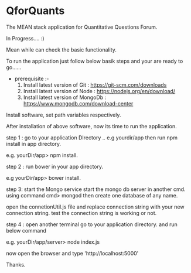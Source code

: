# QforQuants
The MEAN stack application for Quantitative Questions Forum.


In Progress.... :)

Mean while can check the basic functionality.

To run the application just follow below basik steps and your are ready to go......

* prerequisite :-
    1) Install latest version of Git    : https://git-scm.com/downloads
    2) Install latest version of Node   : https://nodejs.org/en/download/
    3) Install latest version of MongoDb : https://www.mongodb.com/download-center

Install software, set path variables respectively.

After installation of above software, now its time to run the application.

step 1 : go to your application DIrectory .. e.g yourdir/app
then run npm install in app directory.

  e.g. yourDir/app> npm install.
  
step 2 : run bower in your app directory.

  e.g yourDir/app> bower install.
  
step 3: start the Mongo service
  start the mongo db server in another cmd. using command 
    cmd> mongod
  then create one database of any name.
  
  open the connetionUtil.js file and replace connection string with your new connection string.
  test the connection string is working or not.
    
step 4 : open another terminal go to your application directory. and run below command
 
 e.g. yourDir/app/server> node index.js
  
  now open the browser and type 'http://localhost:5000'
  
  
  Thanks.
  



